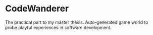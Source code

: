 # CodeWanderer

The practical part to my master thesis. Auto-generated game world to probe playful experiences in software development.
